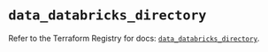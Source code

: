 # `data_databricks_directory`

Refer to the Terraform Registry for docs: [`data_databricks_directory`](https://registry.terraform.io/providers/databricks/databricks/1.94.0/docs/data-sources/directory).
